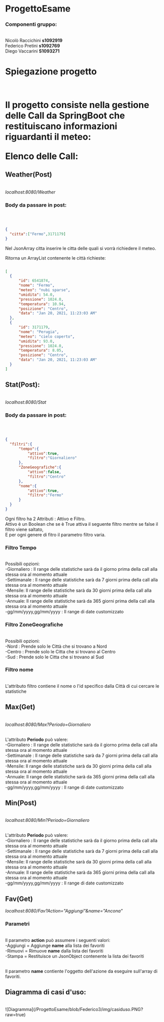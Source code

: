 # ProgettoEsame

<h3>Componenti gruppo:</h3><br>
Nicolò Raccichini <b>s1092919</b><br>
Federico Pretini <b>s1092769</b><br>
Diego Vaccarini <b>S1093271 </b><br>

<h1>Spiegazione progetto<h1><br>
  Il progetto consiste nella gestione delle Call da SpringBoot che restituiscano informazioni riguardanti il meteo:<br>
  
  <b>Elenco delle Call:</b><br>
  
  <h2>Weather(Post)</h2><br>
  <i>localhost:8080/Weather</i><br>
  <h3>Body da passare in post:</h3><br>
  
  ```json
  
  {
    "citta":["Fermo",3171179]
  }
  
  ```
  
  Nel JsonArray citta inserire le citta delle quali si vorrà richiedere il meteo.<br>
  
  Ritorna un ArrayList contenente le città richieste: <br>
  
  ```json
  
  [
    {
        "id": 6541874,
        "nome": "Fermo",
        "meteo": "nubi sparse",
        "umidita": 54.0,
        "pressione": 1024.0,
        "temperatura": 10.94,
        "posizione": "Centro",
        "data": "Jan 20, 2021, 11:23:03 AM"
    },
    {
        "id": 3171179,
        "nome": "Perugia",
        "meteo": "cielo coperto",
        "umidita": 93.0,
        "pressione": 1024.0,
        "temperatura": 8.05,
        "posizione": "Centro",
        "data": "Jan 20, 2021, 11:23:03 AM"
    }
]
  
  ```
  
  
  <h2>Stat(Post):</h2><br>
  <i>localhost:8080/Stat</i><br>
  <h3>Body da passare in post:</h3><br>
  
  ```json
  
  {
    "filtri":{
        "tempo":{
            "attivo":true,
            "filtro":"Giornaliero"
        },
        "ZoneGeografiche":{
            "attivo":false,
            "filtro":"Centro"
        },
        "nome":{
            "attivo":true,
            "filtro":"Fermo"
        }
    }
}

```

Ogni filtro ha 2 Attributi : Attivo e Filtro.<br>
Attivo è un Boolean che se è True attiva il seguente filtro mentre se false il filtro viene saltato,<br>
E per ogni genere di fitro il parametro filtro varia.<br>
<h3>Filtro Tempo</h3><br>
Possibili opzioni:<br>
  -Giornaliero : Il range delle statistiche sarà da il giorno prima della call alla stessa ora al momento attuale<br>
  -Settimanale : Il range delle statistiche sarà da 7 giorni prima della call alla stessa ora al momento attuale<br>
  -Mensile: Il range delle statistiche sarà da 30 giorni prima della call alla stessa ora al momento attuale<br>
  -Annuale: Il range delle statistiche sarà da 365 giorni prima della call alla stessa ora al momento attuale<br>
  -gg/mm/yyyy,gg/mm/yyyy : Il range di date customizzato<br>
  
<h3>Filtro ZoneGeografiche</h3><br>
Possibili opzioni:<br>
  -Nord : Prende solo le Città che si trovano a Nord<br>
  -Centro : Prende solo le Citta che si trovano al Centro<br>
  -Sud : Prende solo le Citta che si trovano al Sud<br>

<h3>Filtro nome</h3><br>
 L'attributo filtro contiene il nome o l'id specifico dalla Città di cui cercare le statistiche<br>

<h2>Max(Get)</h2><br>
<i>localhost:8080/Max?Periodo=Giornaliero</i><br><br>


L'attributo <b>Periodo</b> può valere: <br>
  -Giornaliero : Il range delle statistiche sarà da il giorno prima della call alla stessa ora al momento attuale<br>
  -Settimanale : Il range delle statistiche sarà da 7 giorni prima della call alla stessa ora al momento attuale<br>
  -Mensile: Il range delle statistiche sarà da 30 giorni prima della call alla stessa ora al momento attuale<br>
  -Annuale: Il range delle statistiche sarà da 365 giorni prima della call alla stessa ora al momento attuale<br>
  -gg/mm/yyyy,gg/mm/yyyy : Il range di date customizzato<br>
  
<h2>Min(Post)</h2><br>
<i>localhost:8080/Min?Periodo=Giornaliero</i><br>
<br>

L'attributo <b>Periodo</b> può valere: <br>
  -Giornaliero : Il range delle statistiche sarà da il giorno prima della call alla stessa ora al momento attuale<br>
  -Settimanale : Il range delle statistiche sarà da 7 giorni prima della call alla stessa ora al momento attuale<br>
  -Mensile: Il range delle statistiche sarà da 30 giorni prima della call alla stessa ora al momento attuale<br>
  -Annuale: Il range delle statistiche sarà da 365 giorni prima della call alla stessa ora al momento attuale<br>
  -gg/mm/yyyy,gg/mm/yyyy : Il range di date customizzato<br>
  
<h2>Fav(Get)</h2>
<i>localhost:8080/Fav?Action="Aggiungi"&name="Ancona"</i>
<br>
<h3>Parametri</h3><br>
Il parametro <b>action</b> può assumere i seguenti valori: <br>
-Aggiungi = Aggiunge <b>name</b> alla lista dei favoriti<br>
-Rimuovi = Rimuove <b>name</b> dalla lista dei favoriti<br>
-Stampa = Restituisce un JsonObject contenente la lista dei favoriti<br><br>

Il parametro <b>name</b> contiente l'oggetto dell'azione da eseguire sull'array di favoriti.

<h2>Diagramma di casi d'uso:</h2><br>
![Diagramma](/ProgettoEsame/blob/Federico3/img/casiduso.PNG?raw=true)
